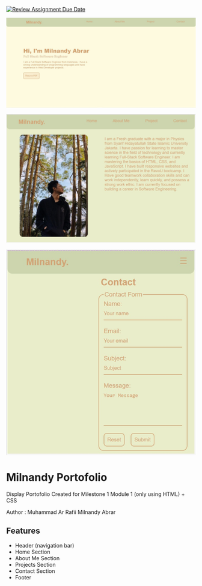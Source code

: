 [![Review Assignment Due Date](https://classroom.github.com/assets/deadline-readme-button-22041afd0340ce965d47ae6ef1cefeee28c7c493a6346c4f15d667ab976d596c.svg)](https://classroom.github.com/a/akoVEwkh)
<!-- 1. Project Name
2. Description
3. Author, Creator, Contributor
4. Preview project, link
5. Features -->
![Preview-Dekstop](images/preview-dekstop.jpg)

![Preview-768px](images/preview-768px.jpg)

![Preview-480px](images/preview-480px.jpg)

# **Milnandy Portofolio**

Display Portofolio Created for Milestone 1 Module 1 (only using HTML) + CSS

Author : Muhammad Ar Rafii Milnandy Abrar

## Features

- Header (navigation bar)
- Home Section
- About Me Section
- Projects Section
- Contact Section
- Footer